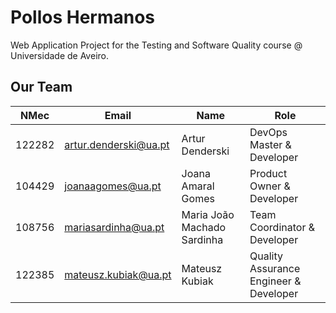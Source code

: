 # Pollos Hermanos

Web Application Project for the Testing and Software Quality course @ Universidade de Aveiro.

## Our Team

| NMec | Email | Name | Role |
| ---- | ----- | ---- | ---- |
| 122282 | artur.denderski@ua.pt | Artur Denderski | DevOps Master & Developer |
| 104429 | joanaagomes@ua.pt | Joana Amaral Gomes | Product Owner & Developer |
| 108756 | mariasardinha@ua.pt | Maria João Machado Sardinha | Team Coordinator & Developer |
| 122385 | mateusz.kubiak@ua.pt | Mateusz Kubiak | Quality Assurance Engineer & Developer |
